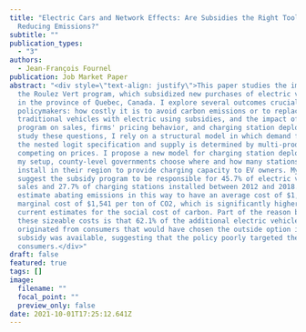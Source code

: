 ```yaml
---
title: "Electric Cars and Network Effects: Are Subsidies the Right Tool for
  Reducing Emissions?"
subtitle: ""
publication_types:
  - "3"
authors:
  - Jean-François Fournel
publication: Job Market Paper
abstract: "<div style=\"text-align: justify\">This paper studies the impact of
  the Roulez Vert program, which subsidized new purchases of electric vehicles
  in the province of Quebec, Canada. I explore several outcomes crucial to
  policymakers: how costly it is to avoid carbon emissions or to replace
  traditional vehicles with electric using subsidies, and the impact of the
  program on sales, firms' pricing behavior, and charging station deployment. To
  study these questions, I rely on a structural model in which demand follows
  the nested logit specification and supply is determined by multi-product firms
  competing on prices. I propose a new model for charging station deployment. In
  my setup, county-level governments choose where and how many stations to
  install in their region to provide charging capacity to EV owners. My findings
  suggest the subsidy program to be responsible for 45.7% of electric vehicle
  sales and 27.7% of charging stations installed between 2012 and 2018. I
  estimate abating emissions in this way to have an average cost of $1,345 and a
  marginal cost of $1,541 per ton of CO2, which is significantly higher than
  current estimates for the social cost of carbon. Part of the reason behind
  these sizeable costs is that 62.1% of the additional electric vehicle sales
  originated from consumers that would have chosen the outside option if no
  subsidy was available, suggesting that the policy poorly targeted the right
  consumers.</div>"
draft: false
featured: true
tags: []
image:
  filename: ""
  focal_point: ""
  preview_only: false
date: 2021-10-01T17:25:12.641Z
---
```

